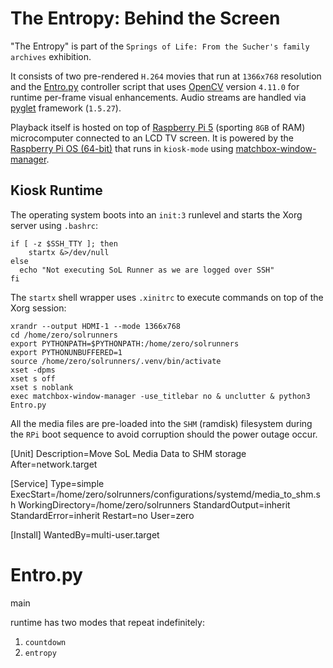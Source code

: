 # The Entropy: Behind the Screen

"The Entropy" is part of the `Springs of Life: From the Sucher's family archives` exhibition. 

It consists of two pre-rendered `H.264` movies that run at `1366x768` resolution and the [Entro.py](Entro.py) controller script that uses [OpenCV](https://opencv.org) version `4.11.0` for runtime per-frame visual enhancements. Audio streams are handled via [pyglet](https://pyglet.readthedocs.io/en/latest/) framework (`1.5.27`). 

Playback itself is hosted on top of [Raspberry Pi 5](https://www.raspberrypi.com/products/raspberry-pi-5/) (sporting `8GB` of RAM) microcomputer connected to an LCD TV screen. It is powered by the [Raspberry Pi OS (64-bit)](https://www.raspberrypi.com/software/operating-systems/) that runs in `kiosk-mode` using [matchbox-window-manager](https://github.com/NetPLC/matchbox-window-manager). 

## Kiosk Runtime

The operating system boots into an `init:3` runlevel and starts the Xorg server using `.bashrc`:

``` text
if [ -z $SSH_TTY ]; then
    startx &>/dev/null
else
  echo "Not executing SoL Runner as we are logged over SSH"
fi
``` 

The `startx` shell wrapper uses `.xinitrc` to execute commands on top of the Xorg session:

``` text
xrandr --output HDMI-1 --mode 1366x768
cd /home/zero/solrunners
export PYTHONPATH=$PYTHONPATH:/home/zero/solrunners
export PYTHONUNBUFFERED=1
source /home/zero/solrunners/.venv/bin/activate
xset -dpms
xset s off
xset s noblank
exec matchbox-window-manager -use_titlebar no & unclutter & python3 Entro.py
```

All the media files are pre-loaded into the `SHM` (ramdisk) filesystem during the `RPi` boot sequence to avoid corruption should the power outage occur. 

[Unit]
Description=Move SoL Media Data to SHM storage
After=network.target

[Service]
Type=simple
ExecStart=/home/zero/solrunners/configurations/systemd/media_to_shm.sh
WorkingDirectory=/home/zero/solrunners
StandardOutput=inherit
StandardError=inherit
Restart=no
User=zero

[Install]
WantedBy=multi-user.target

# Entro.py

main


runtime has two modes that repeat indefinitely: 

1. `countdown`
2. `entropy`